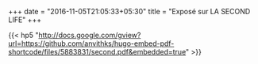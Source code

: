 +++
date = "2016-11-05T21:05:33+05:30"
title = "Exposé sur LA SECOND LIFE"
+++


{{< hp5 "http://docs.google.com/gview?url=https://github.com/anvithks/hugo-embed-pdf-shortcode/files/5883831/second.pdf&embedded=true" >}}

